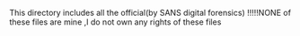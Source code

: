 This directory includes all the official(by SANS digital forensics)
!!!!!NONE of these files are mine ,I do not own any rights of these files
